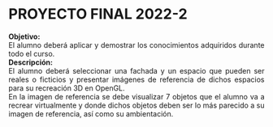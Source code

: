# PROYECTO FINAL 2022-2
<p align="justify"><b>Objetivo:</b><br> El alumno deberá aplicar y demostrar los conocimientos adquiridos durante todo el curso.<br>
<b>Descripción:</b><br>
El alumno deberá seleccionar una fachada y un espacio que pueden ser reales o ficticios y presentar imágenes de referencia de dichos espacios para su recreación 3D en OpenGL.<br>
En la imagen de referencia se debe visualizar 7 objetos que el alumno va a recrear virtualmente y donde dichos objetos deben ser lo más parecido a su imagen de referencia, así como su ambientación.<br>
</p>

